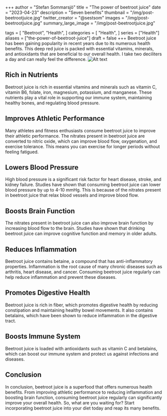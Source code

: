 +++
author = "Stefan Sommarsjö"
title = "The power of beetroot juice"
date = "2023-04-23"
description = "Seven benefits"
thumbnail = "/img/post-beetrootjuice.jpg"
twitter_creator = "@sestsom"
images = "/img/post-beetrootjuice.jpg"
summary_large_image = "/img/post-beetrootjuice.jpg"

tags = [
    "Beetroot",
	"Health",
]
categories = [
    "Health",
]
series = ["Health"]
aliases = ["the-power-of-beetroot-juice"]
draft = false
+++
Beetroot juice has been gaining popularity in recent years due to its numerous health benefits. 
This deep red juice is packed with essential vitamins, minerals, and antioxidants that are beneficial 
to our overall health. I take two deciliters a day and can really feel the difference. 
![Alt text](/img/post-beetrootjuice.jpg "Beetroot juice")
<!--more-->

## Rich in Nutrients
Beetroot juice is rich in essential vitamins and minerals such as vitamin C, vitamin B6, folate, iron, 
magnesium, potassium, and manganese. These nutrients play a vital role in supporting our immune system, 
maintaining healthy bones, and regulating blood pressure.

## Improves Athletic Performance
Many athletes and fitness enthusiasts consume beetroot juice to improve their athletic performance. The 
nitrates present in beetroot juice are converted to nitric oxide, which can improve blood flow, oxygenation, 
and exercise tolerance. This means you can exercise for longer periods without feeling fatigued.

## Lowers Blood Pressure
High blood pressure is a significant risk factor for heart disease, stroke, and kidney failure. Studies have 
shown that consuming beetroot juice can lower blood pressure by up to 4-10 mmHg. This is because of the nitrates 
present in beetroot juice that relax blood vessels and improve blood flow.

## Boosts Brain Function
The nitrates present in beetroot juice can also improve brain function by increasing blood flow to the brain. 
Studies have shown that drinking beetroot juice can improve cognitive function and memory in older adults.

## Reduces Inflammation
Beetroot juice contains betaine, a compound that has anti-inflammatory properties. Inflammation is the root cause 
of many chronic diseases such as arthritis, heart disease, and cancer. Consuming beetroot juice regularly can help 
reduce inflammation and prevent these diseases.

## Promotes Digestive Health
Beetroot juice is rich in fiber, which promotes digestive health by reducing constipation and maintaining healthy 
bowel movements. It also contains betalains, which have been shown to reduce inflammation in the digestive tract.

## Boosts Immune System
Beetroot juice is loaded with antioxidants such as vitamin C and betalains, which can boost our immune system and 
protect us against infections and diseases.

## Conclusion
In conclusion, beetroot juice is a superfood that offers numerous health benefits. From improving athletic performance 
to reducing inflammation and boosting brain function, consuming beetroot juice regularly can significantly improve your 
overall health. So, what are you waiting for? Start incorporating beetroot juice into your diet today and reap its many 
benefits.
